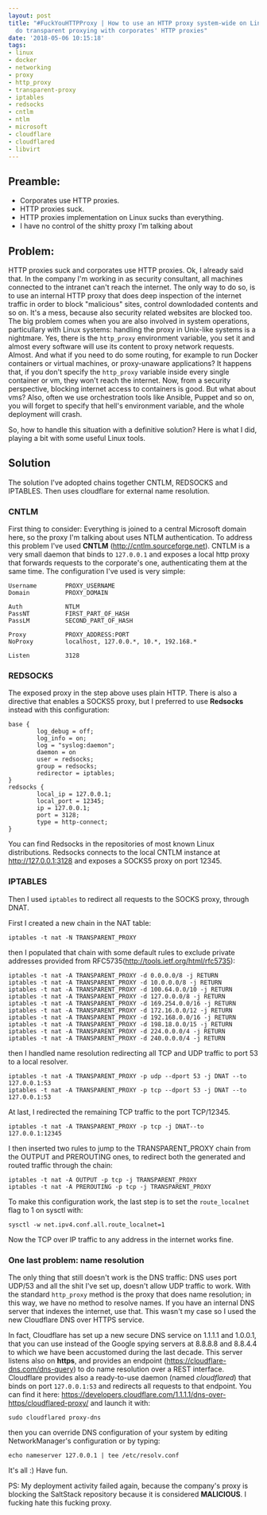 ```yaml
---
layout: post
title: "#FuckYouHTTPProxy | How to use an HTTP proxy system-wide on Linux | How to
  do transparent proxying with corporates' HTTP proxies"
date: '2018-05-06 10:15:18'
tags:
- linux
- docker
- networking
- proxy
- http_proxy
- transparent-proxy
- iptables
- redsocks
- cntlm
- ntlm
- microsoft
- cloudflare
- cloudflared
- libvirt
---
```


## Preamble:
* Corporates use HTTP proxies.
* HTTP proxies suck.
* HTTP proxies implementation on Linux sucks than everything.
* I have no control of the shitty proxy I'm talking about

## Problem:
HTTP proxies suck and corporates use HTTP proxies.
Ok, I already said that.
In the company I'm working in as security consultant, all machines connected to the intranet can't reach the internet. The only way to do so, is to use an internal HTTP proxy that does deep inspection of the internet traffic in order to block "malicious" sites, control downlodaded contents and so on. It's a mess, because also security related websites are blocked too.
The big problem comes when you are also involved in system operations, particullary with Linux systems: handling the proxy in Unix-like systems is a nightmare.
Yes, there is the `http_proxy` environment variable, you set it and almost every software will use its content to proxy network requests.
Almost.
And what if you need to do some routing, for example to run Docker containers or virtual machines, or proxy-unaware applications?
It happens that, if you don't specify the `http_proxy` variable inside every single container or vm, they won't reach the internet.
Now, from a security perspective, blocking internet access to containers is good. But what about vms? Also, often we use orchestration tools like Ansible, Puppet and so on, you will forget to specify that hell's environment variable, and the whole deployment will crash.

So, how to handle this situation with a definitive solution?
Here is what I did, playing a bit with some useful Linux tools.

## Solution
The solution I've adopted chains together CNTLM, REDSOCKS and IPTABLES. Then uses cloudflare for external name resolution.
### CNTLM
First thing to consider: Everything is joined to a central Microsoft domain here, so the proxy I'm talking about uses NTLM authentication.
To address this problem I've used **CNTLM** (http://cntlm.sourceforge.net).
CNTLM is a very small daemon that binds to `127.0.0.1` and exposes a local http proxy that forwards requests to the corporate's one, authenticating them at the same time.
The configuration I've used is very simple:
```
Username        PROXY_USERNAME
Domain          PROXY_DOMAIN

Auth            NTLM
PassNT          FIRST_PART_OF_HASH
PassLM          SECOND_PART_OF_HASH

Proxy           PROXY_ADDRESS:PORT
NoProxy         localhost, 127.0.0.*, 10.*, 192.168.*

Listen          3128
```

### REDSOCKS
The exposed proxy in the step above uses plain HTTP.
There is also a directive that enables a SOCKS5 proxy, but I preferred to use **Redsocks** instead with this configuration:
```
base {
        log_debug = off;
        log_info = on;
        log = "syslog:daemon";
        daemon = on
        user = redsocks;
        group = redsocks;
        redirector = iptables;
}
redsocks {
        local_ip = 127.0.0.1;
        local_port = 12345;
        ip = 127.0.0.1;
        port = 3128;
        type = http-connect;
}
```
You can find Redsocks in the repositories of most known Linux distributions.
Redsocks connects to the local CNTLM instance at http://127.0.0.1:3128 and exposes a SOCKS5 proxy on port 12345.

### IPTABLES
Then I used `iptables` to redirect all requests to the SOCKS proxy, through DNAT.

First I created a new chain in the NAT table:
```
iptables -t nat -N TRANSPARENT_PROXY
```
then I populated that chain with some default rules to exclude private addresses provided from RFC5735(http://tools.ietf.org/html/rfc5735):
```
iptables -t nat -A TRANSPARENT_PROXY -d 0.0.0.0/8 -j RETURN
iptables -t nat -A TRANSPARENT_PROXY -d 10.0.0.0/8 -j RETURN
iptables -t nat -A TRANSPARENT_PROXY -d 100.64.0.0/10 -j RETURN
iptables -t nat -A TRANSPARENT_PROXY -d 127.0.0.0/8 -j RETURN
iptables -t nat -A TRANSPARENT_PROXY -d 169.254.0.0/16 -j RETURN
iptables -t nat -A TRANSPARENT_PROXY -d 172.16.0.0/12 -j RETURN
iptables -t nat -A TRANSPARENT_PROXY -d 192.168.0.0/16 -j RETURN
iptables -t nat -A TRANSPARENT_PROXY -d 198.18.0.0/15 -j RETURN
iptables -t nat -A TRANSPARENT_PROXY -d 224.0.0.0/4 -j RETURN
iptables -t nat -A TRANSPARENT_PROXY -d 240.0.0.0/4 -j RETURN
```
then I handled name resolution redirecting all TCP and UDP traffic to port 53 to a local resolver.
```
iptables -t nat -A TRANSPARENT_PROXY -p udp --dport 53 -j DNAT --to 127.0.0.1:53
iptables -t nat -A TRANSPARENT_PROXY -p tcp --dport 53 -j DNAT --to 127.0.0.1:53
```

At last, I redirected the remaining TCP traffic to the port TCP/12345.
```
iptables -t nat -A TRANSPARENT_PROXY -p tcp -j DNAT--to 127.0.0.1:12345
```

I then inserted two rules to jump to the TRANSPARENT_PROXY chain from the OUTPUT and PREROUTING ones, to redirect both the generated and routed traffic through the chain:
```
iptables -t nat -A OUTPUT -p tcp -j TRANSPARENT_PROXY
iptables -t nat -A PREROUTING -p tcp -j TRANSPARENT_PROXY
```
To make this configuration work, the last step is to set the `route_localnet` flag to 1 on sysctl with:
```
sysctl -w net.ipv4.conf.all.route_localnet=1
```
Now the TCP over IP traffic to any address in the internet works fine.


### One last problem: name resolution
The only thing that still doesn't work is the DNS traffic: DNS uses port UDP/53 and all the shit I've set up, doesn't allow UDP traffic to work.
With the standard `http_proxy` method is the proxy that does name resolution; in this way, we have no method to resolve names.
If you have an internal DNS server that indexes the internet, use that.
This wasn't my case so I used the new Cloudflare DNS over HTTPS service.

In fact, Cloudflare has set up a new secure DNS service on 1.1.1.1 and 1.0.0.1, that you can use instead of the Google spying servers at 8.8.8.8 and 8.8.4.4 to which we have been accustomed during the last decade.
This server listens also on **https**, and provides an endpoint (https://cloudflare-dns.com/dns-query) to do name resolution over a REST interface.
Cloudflare provides also a ready-to-use daemon (named *cloudflared*) that binds on port `127.0.0.1:53` and redirects all requests to that endpoint.
You can find it here:
https://developers.cloudflare.com/1.1.1.1/dns-over-https/cloudflared-proxy/
and launch it with:
```
sudo cloudflared proxy-dns
```
then you can override DNS configuration of your system by editing NetworkManager's configuration or by typing:
```
echo nameserver 127.0.0.1 | tee /etc/resolv.conf
```

It's all :) 
Have fun.

PS:
My deployment activity failed again, because the company's proxy is blocking the SaltStack repository because it is considered **MALICIOUS**.
I fucking hate this fucking proxy.